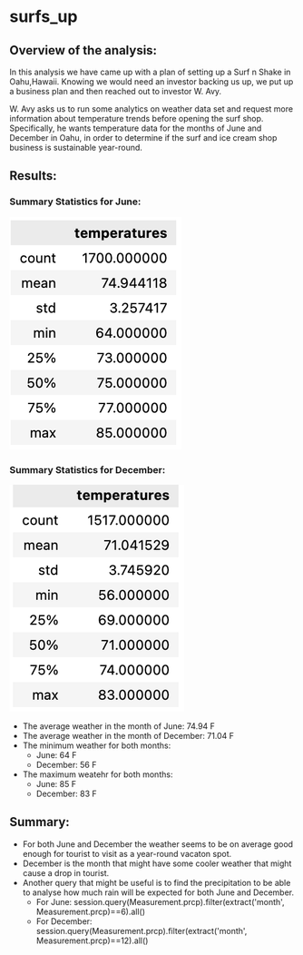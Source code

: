# surfs_up

## Overview of the analysis: 

In this analysis we have came up with a plan of setting up a Surf n Shake in Oahu,Hawaii. Knowing we would need an investor backing us up, we put up a business plan and then reached out to investor W. Avy. 

W. Avy asks us to run some analytics on weather data set and request more information about temperature trends before opening the surf shop. Specifically, he wants temperature data for the months of June and December in Oahu, in order to determine if the surf and ice cream shop business is sustainable year-round.

## Results:

### Summary Statistics for June:

![June statistics](https://github.com/Lesliec87/surfs_up/blob/main/Results_June.png)

### Summary Statistics for December:

![December Statistics](https://github.com/Lesliec87/surfs_up/blob/main/Results_December.png)

- The average weather in the month of June: 74.94 F
- The average weather in the month of December: 71.04 F
- The minimum weather for both months: 
  - June: 64 F
  - December: 56 F  
- The maximum weatehr for both months: 
  - June: 85 F
  - December: 83 F

## Summary:

- For both June and December the weather seems to be on average good enough for tourist to visit as a year-round vacaton spot.
- December is the month that might have some cooler weather that might cause a drop in tourist. 
- Another query that might be useful is to find the precipitation to be able to analyse how much rain will be expected for both June and December.
  - For June: session.query(Measurement.prcp).filter(extract('month', Measurement.prcp)==6).all()
  - For December: session.query(Measurement.prcp).filter(extract('month', Measurement.prcp)==12).all()
